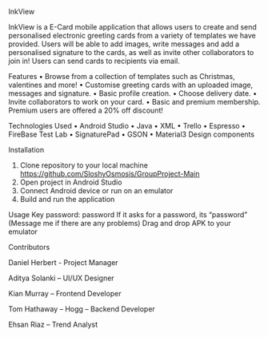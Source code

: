 InkView


InkView is a E-Card mobile application that allows users to create and send personalised electronic greeting cards from a variety of templates we have provided. Users will be able to add images, write messages and add a personalised signature to the cards, as well as invite other collaborators to join in! Users can send cards to recipients via email.


Features
•	Browse from a collection of templates such as Christmas, valentines and more!
•	Customise greeting cards with an uploaded image, messages and signature.
•	Basic profile creation.
•	Choose delivery date.
•	Invite collaborators to work on your card.
•	Basic and premium membership. Premium users are offered a 20% off discount!


Technologies Used
•	Android Studio
•	Java
•	XML
•	Trello
•	Espresso
•	FireBase Test Lab
•	SignaturePad
•	GSON
•	Material3 Design components


Installation
1.	Clone repository to your local machine
https://github.com/SloshyOsmosis/GroupProject-Main
2.	Open project in Android Studio
3.	Connect Android device or run on an emulator
4.	Build and run the application


Usage
Key password: password
If it asks for a password, its “password” (Message me if there are any problems)
Drag and drop APK to your emulator


Contributors


Daniel Herbert - Project Manager

Aditya Solanki – UI/UX Designer

Kian Murray – Frontend Developer

Tom Hathaway – Hogg – Backend Developer

Ehsan Riaz – Trend Analyst
